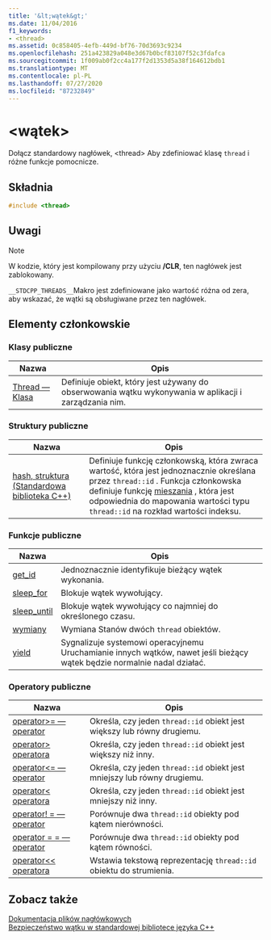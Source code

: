 ```yaml
---
title: '&lt;wątek&gt;'
ms.date: 11/04/2016
f1_keywords:
- <thread>
ms.assetid: 0c858405-4efb-449d-bf76-70d3693c9234
ms.openlocfilehash: 251a423829a048e3d67b0bcf83107f52c3fdafca
ms.sourcegitcommit: 1f009ab0f2cc4a177f2d1353d5a38f164612bdb1
ms.translationtype: MT
ms.contentlocale: pl-PL
ms.lasthandoff: 07/27/2020
ms.locfileid: "87232849"
---
```

# <a name="ltthreadgt"></a>&lt;wątek&gt;

Dołącz standardowy nagłówek, \<thread> Aby zdefiniować klasę `thread` i różne funkcje pomocnicze.

## <a name="syntax"></a>Składnia

```cpp
#include <thread>
```

## <a name="remarks"></a>Uwagi

> [!NOTE]
> W kodzie, który jest kompilowany przy użyciu **/CLR**, ten nagłówek jest zablokowany.

`__STDCPP_THREADS__`Makro jest zdefiniowane jako wartość różna od zera, aby wskazać, że wątki są obsługiwane przez ten nagłówek.

## <a name="members"></a>Elementy członkowskie

### <a name="public-classes"></a>Klasy publiczne

|Nazwa|Opis|
|----------|-----------------|
|[Thread — Klasa](../standard-library/thread-class.md)|Definiuje obiekt, który jest używany do obserwowania wątku wykonywania w aplikacji i zarządzania nim.|

### <a name="public-structures"></a>Struktury publiczne

|Nazwa|Opis|
|----------|-----------------|
|[hash, struktura (Standardowa biblioteka C++)](../standard-library/hash-structure-stl.md)|Definiuje funkcję członkowską, która zwraca wartość, która jest jednoznacznie określana przez `thread::id` . Funkcja członkowska definiuje funkcję [mieszania](../standard-library/hash-class.md) , która jest odpowiednia do mapowania wartości typu `thread::id` na rozkład wartości indeksu.|

### <a name="public-functions"></a>Funkcje publiczne

|Nazwa|Opis|
|----------|-----------------|
|[get_id](../standard-library/thread-functions.md#get_id)|Jednoznacznie identyfikuje bieżący wątek wykonania.|
|[sleep_for](../standard-library/thread-functions.md#sleep_for)|Blokuje wątek wywołujący.|
|[sleep_until](../standard-library/thread-functions.md#sleep_until)|Blokuje wątek wywołujący co najmniej do określonego czasu.|
|[wymiany](../standard-library/thread-functions.md#swap)|Wymiana Stanów dwóch `thread` obiektów.|
|[yield](../standard-library/thread-functions.md#yield)|Sygnalizuje systemowi operacyjnemu Uruchamianie innych wątków, nawet jeśli bieżący wątek będzie normalnie nadal działać.|

### <a name="public-operators"></a>Operatory publiczne

|Nazwa|Opis|
|----------|-----------------|
|[operator>= — operator](../standard-library/thread-operators.md#op_gt_eq)|Określa, czy jeden `thread::id` obiekt jest większy lub równy drugiemu.|
|[operator> operatora](../standard-library/thread-operators.md#op_gt)|Określa, czy jeden `thread::id` obiekt jest większy niż inny.|
|[operator<= — operator](../standard-library/thread-operators.md#op_lt_eq)|Określa, czy jeden `thread::id` obiekt jest mniejszy lub równy drugiemu.|
|[operator< operatora](../standard-library/thread-operators.md#op_lt)|Określa, czy jeden `thread::id` obiekt jest mniejszy niż inny.|
|[operator! = — operator](../standard-library/thread-operators.md#op_neq)|Porównuje dwa `thread::id` obiekty pod kątem nierówności.|
|[operator = = — operator](../standard-library/thread-operators.md#op_eq_eq)|Porównuje dwa `thread::id` obiekty pod kątem równości.|
|[operator<< operatora](../standard-library/thread-operators.md#op_lt_lt)|Wstawia tekstową reprezentację `thread::id` obiektu do strumienia.|

## <a name="see-also"></a>Zobacz także

[Dokumentacja plików nagłówkowych](../standard-library/cpp-standard-library-header-files.md)\
[Bezpieczeństwo wątku w standardowej bibliotece języka C++](../standard-library/thread-safety-in-the-cpp-standard-library.md)
